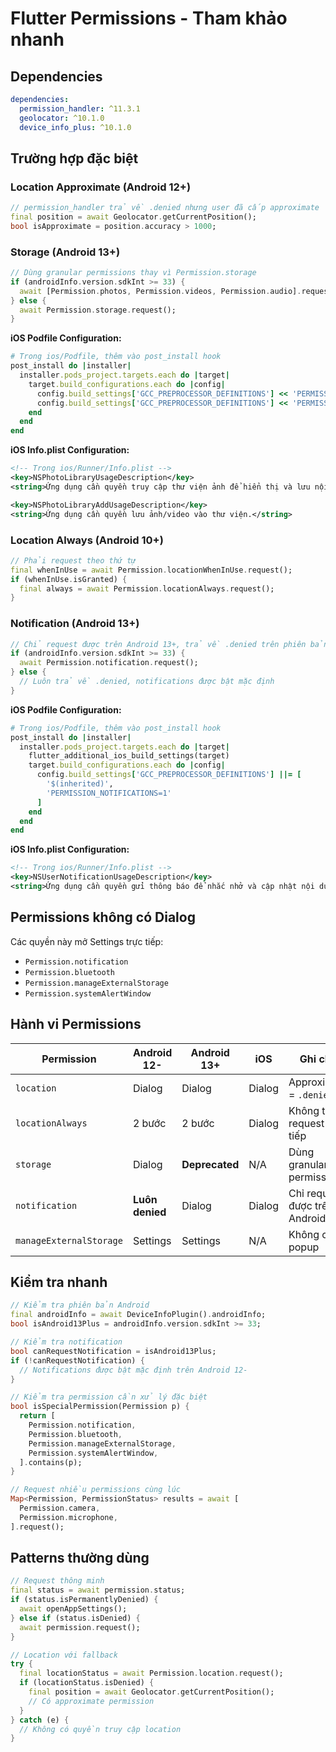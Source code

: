 # Flutter Permissions - Tham khảo nhanh

## Dependencies
```yaml
dependencies:
  permission_handler: ^11.3.1
  geolocator: ^10.1.0
  device_info_plus: ^10.1.0
```

## Trường hợp đặc biệt

### Location Approximate (Android 12+)
```dart
// permission_handler trả về .denied nhưng user đã cấp approximate
final position = await Geolocator.getCurrentPosition();
bool isApproximate = position.accuracy > 1000;
```

### Storage (Android 13+)
```dart
// Dùng granular permissions thay vì Permission.storage
if (androidInfo.version.sdkInt >= 33) {
  await [Permission.photos, Permission.videos, Permission.audio].request();
} else {
  await Permission.storage.request();
}
```

**iOS Podfile Configuration:**
```ruby
# Trong ios/Podfile, thêm vào post_install hook
post_install do |installer|
  installer.pods_project.targets.each do |target|
    target.build_configurations.each do |config|
      config.build_settings['GCC_PREPROCESSOR_DEFINITIONS'] << 'PERMISSION_PHOTOS=1'
      config.build_settings['GCC_PREPROCESSOR_DEFINITIONS'] << 'PERMISSION_PHOTOS_ADD_ONLY=1'
    end
  end
end
```

**iOS Info.plist Configuration:**
```xml
<!-- Trong ios/Runner/Info.plist -->
<key>NSPhotoLibraryUsageDescription</key>
<string>Ứng dụng cần quyền truy cập thư viện ảnh để hiển thị và lưu nội dung.</string>

<key>NSPhotoLibraryAddUsageDescription</key>
<string>Ứng dụng cần quyền lưu ảnh/video vào thư viện.</string>
```

### Location Always (Android 10+)
```dart
// Phải request theo thứ tự
final whenInUse = await Permission.locationWhenInUse.request();
if (whenInUse.isGranted) {
  final always = await Permission.locationAlways.request();
}
```

### Notification (Android 13+)
```dart
// Chỉ request được trên Android 13+, trả về .denied trên phiên bản cũ
if (androidInfo.version.sdkInt >= 33) {
  await Permission.notification.request();
} else {
  // Luôn trả về .denied, notifications được bật mặc định
}
```

**iOS Podfile Configuration:**
```ruby
# Trong ios/Podfile, thêm vào post_install hook
post_install do |installer|
  installer.pods_project.targets.each do |target|
    flutter_additional_ios_build_settings(target)
    target.build_configurations.each do |config|
      config.build_settings['GCC_PREPROCESSOR_DEFINITIONS'] ||= [
        '$(inherited)',
        'PERMISSION_NOTIFICATIONS=1'
      ]
    end
  end
end
```

**iOS Info.plist Configuration:**
```xml
<!-- Trong ios/Runner/Info.plist -->
<key>NSUserNotificationUsageDescription</key>
<string>Ứng dụng cần quyền gửi thông báo để nhắc nhở và cập nhật nội dung.</string>
```

## Permissions không có Dialog
Các quyền này mở Settings trực tiếp:
- `Permission.notification`
- `Permission.bluetooth`
- `Permission.manageExternalStorage`
- `Permission.systemAlertWindow`

## Hành vi Permissions

| Permission | Android 12- | Android 13+ | iOS | Ghi chú |
|------------|-------------|-------------|-----|---------|
| `location` | Dialog | Dialog | Dialog | Approximate = `.denied` |
| `locationAlways` | 2 bước | 2 bước | Dialog | Không thể request trực tiếp |
| `storage` | Dialog | **Deprecated** | N/A | Dùng granular permissions |
| `notification` | **Luôn denied** | Dialog | Dialog | Chỉ request được trên Android 13+ |
| `manageExternalStorage` | Settings | Settings | N/A | Không có popup |

## Kiểm tra nhanh

```dart
// Kiểm tra phiên bản Android
final androidInfo = await DeviceInfoPlugin().androidInfo;
bool isAndroid13Plus = androidInfo.version.sdkInt >= 33;

// Kiểm tra notification
bool canRequestNotification = isAndroid13Plus;
if (!canRequestNotification) {
  // Notifications được bật mặc định trên Android 12-
}

// Kiểm tra permission cần xử lý đặc biệt
bool isSpecialPermission(Permission p) {
  return [
    Permission.notification,
    Permission.bluetooth,
    Permission.manageExternalStorage,
    Permission.systemAlertWindow,
  ].contains(p);
}

// Request nhiều permissions cùng lúc
Map<Permission, PermissionStatus> results = await [
  Permission.camera,
  Permission.microphone,
].request();
```

## Patterns thường dùng

```dart
// Request thông minh
final status = await permission.status;
if (status.isPermanentlyDenied) {
  await openAppSettings();
} else if (status.isDenied) {
  await permission.request();
}

// Location với fallback
try {
  final locationStatus = await Permission.location.request();
  if (locationStatus.isDenied) {
    final position = await Geolocator.getCurrentPosition();
    // Có approximate permission
  }
} catch (e) {
  // Không có quyền truy cập location
}
```
